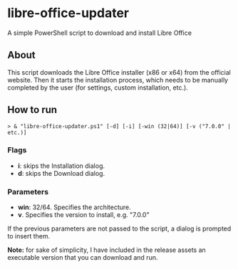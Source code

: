 # libre-office-updater
A simple PowerShell script to download and install Libre Office

## About

This script downloads the Libre Office installer (x86 or x64) from the official website.
Then it starts the installation process, which needs to be manually completed by the user (for settings, custom installation, etc.).

## How to run

```
> & "libre-office-updater.ps1" [-d] [-i] [-win (32|64)] [-v ("7.0.0" | etc.)]
```

### Flags

- **i**: skips the Installation dialog.
- **d**: skips the Download dialog.

### Parameters

- **win**: 32/64. Specifies the architecture.
- **v**. Specifies the version to install, e.g. "7.0.0"

If the previous parameters are not passed to the script, a dialog is prompted to insert them.

**Note:** for sake of simplicity, I have included in the release assets an executable version that you can download and run.
